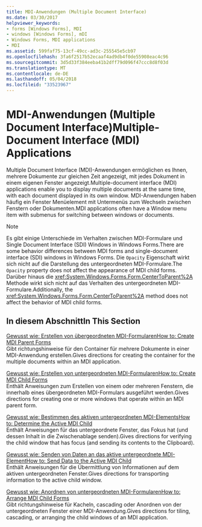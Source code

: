 ```yaml
---
title: MDI-Anwendungen (Multiple Document Interface)
ms.date: 03/30/2017
helpviewer_keywords:
- forms [Windows Forms], MDI
- windows [Windows Forms], mDI
- Windows Forms, MDI applications
- MDI
ms.assetid: 599faf75-13cf-49cc-ad3c-255545e5cb97
ms.openlocfilehash: 3fa6f2517b52ecaaf4ad9db4f0de55908eac4c96
ms.sourcegitcommit: 3d5d33f384eeba41b2dff79d096f47ccc8d8f03d
ms.translationtype: MT
ms.contentlocale: de-DE
ms.lasthandoff: 05/04/2018
ms.locfileid: "33523967"
---
```

# <a name="multiple-document-interface-mdi-applications"></a><span data-ttu-id="c65f2-102">MDI-Anwendungen (Multiple Document Interface)</span><span class="sxs-lookup"><span data-stu-id="c65f2-102">Multiple-Document Interface (MDI) Applications</span></span>
<span data-ttu-id="c65f2-103">Multiple Document Interface (MDI)-Anwendungen ermöglichen es Ihnen, mehrere Dokumente zur gleichen Zeit angezeigt, mit jedes Dokument in einem eigenen Fenster angezeigt.</span><span class="sxs-lookup"><span data-stu-id="c65f2-103">Multiple-document interface (MDI) applications enable you to display multiple documents at the same time, with each document displayed in its own window.</span></span> <span data-ttu-id="c65f2-104">MDI-Anwendungen haben häufig ein Fenster Menüelement mit Untermenüs zum Wechseln zwischen Fenstern oder Dokumenten.</span><span class="sxs-lookup"><span data-stu-id="c65f2-104">MDI applications often have a Window menu item with submenus for switching between windows or documents.</span></span>  
  
> [!NOTE]
>  <span data-ttu-id="c65f2-105">Es gibt einige Unterschiede im Verhalten zwischen MDI-Formulare und Single Document Interface (SDI) Windows in Windows Forms.</span><span class="sxs-lookup"><span data-stu-id="c65f2-105">There are some behavior differences between MDI forms and single-document interface (SDI) windows in Windows Forms.</span></span> <span data-ttu-id="c65f2-106">Die `Opacity` Eigenschaft wirkt sich nicht auf die Darstellung des untergeordneten MDI-Formulare.</span><span class="sxs-lookup"><span data-stu-id="c65f2-106">The `Opacity` property does not affect the appearance of MDI child forms.</span></span> <span data-ttu-id="c65f2-107">Darüber hinaus die <xref:System.Windows.Forms.Form.CenterToParent%2A> Methode wirkt sich nicht auf das Verhalten des untergeordneten MDI-Formulare.</span><span class="sxs-lookup"><span data-stu-id="c65f2-107">Additionally, the <xref:System.Windows.Forms.Form.CenterToParent%2A> method does not affect the behavior of MDI child forms.</span></span>  
  
## <a name="in-this-section"></a><span data-ttu-id="c65f2-108">In diesem Abschnitt</span><span class="sxs-lookup"><span data-stu-id="c65f2-108">In This Section</span></span>  
 [<span data-ttu-id="c65f2-109">Gewusst wie: Erstellen von übergeordneten MDI-Formularen</span><span class="sxs-lookup"><span data-stu-id="c65f2-109">How to: Create MDI Parent Forms</span></span>](../../../../docs/framework/winforms/advanced/how-to-create-mdi-parent-forms.md)  
 <span data-ttu-id="c65f2-110">Gibt richtungshinweise für den Container für mehrere Dokumente in einer MDI-Anwendung erstellen.</span><span class="sxs-lookup"><span data-stu-id="c65f2-110">Gives directions for creating the container for the multiple documents within an MDI application.</span></span>  
  
 [<span data-ttu-id="c65f2-111">Gewusst wie: Erstellen von untergeordneten MDI-Formularen</span><span class="sxs-lookup"><span data-stu-id="c65f2-111">How to: Create MDI Child Forms</span></span>](../../../../docs/framework/winforms/advanced/how-to-create-mdi-child-forms.md)  
 <span data-ttu-id="c65f2-112">Enthält Anweisungen zum Erstellen von einem oder mehreren Fenstern, die innerhalb eines übergeordneten MDI-Formulars ausgeführt werden.</span><span class="sxs-lookup"><span data-stu-id="c65f2-112">Gives directions for creating one or more windows that operate within an MDI parent form.</span></span>  
  
 [<span data-ttu-id="c65f2-113">Gewusst wie: Bestimmen des aktiven untergeordneten MDI-Elements</span><span class="sxs-lookup"><span data-stu-id="c65f2-113">How to: Determine the Active MDI Child</span></span>](../../../../docs/framework/winforms/advanced/how-to-determine-the-active-mdi-child.md)  
 <span data-ttu-id="c65f2-114">Enthält Anweisungen für das untergeordnete Fenster, das Fokus hat (und dessen Inhalt in die Zwischenablage senden).</span><span class="sxs-lookup"><span data-stu-id="c65f2-114">Gives directions for verifying the child window that has focus (and sending its contents to the Clipboard).</span></span>  
  
 [<span data-ttu-id="c65f2-115">Gewusst wie: Senden von Daten an das aktive untergeordnete MDI-Element</span><span class="sxs-lookup"><span data-stu-id="c65f2-115">How to: Send Data to the Active MDI Child</span></span>](../../../../docs/framework/winforms/advanced/how-to-send-data-to-the-active-mdi-child.md)  
 <span data-ttu-id="c65f2-116">Enthält Anweisungen für die Übermittlung von Informationen auf dem aktiven untergeordneten Fenster.</span><span class="sxs-lookup"><span data-stu-id="c65f2-116">Gives directions for transporting information to the active child window.</span></span>  
  
 [<span data-ttu-id="c65f2-117">Gewusst wie: Anordnen von untergeordneten MDI-Formularen</span><span class="sxs-lookup"><span data-stu-id="c65f2-117">How to: Arrange MDI Child Forms</span></span>](../../../../docs/framework/winforms/advanced/how-to-arrange-mdi-child-forms.md)  
 <span data-ttu-id="c65f2-118">Gibt richtungshinweise für Kacheln, cascading oder Anordnen von der untergeordneten Fenster einer MDI-Anwendung.</span><span class="sxs-lookup"><span data-stu-id="c65f2-118">Gives directions for tiling, cascading, or arranging the child windows of an MDI application.</span></span>
